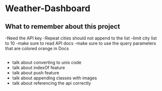 # Weather-Dashboard

## What to remember about this project
-Need the API key
-Repeat cities should not append to the list
-limit city list to 10
-make sure to read API docs
-make sure to use the query parameters that are colored orange in Docs

##
- talk about converting to unix code
- talk about indexOf feature
- talk about push feature
- talk about appending classes with images
- talk about referencing the api correctly